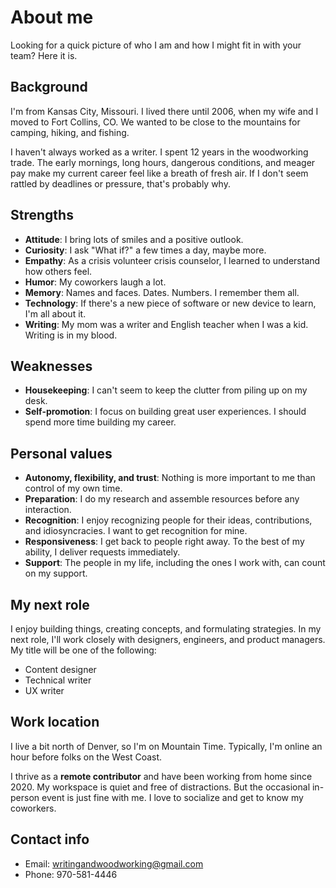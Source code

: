 # About me
Looking for a quick picture of who I am and how I might fit in with your team? Here it is.

## Background
I'm from Kansas City, Missouri. I lived there until 2006, when my wife and I moved to Fort Collins, CO. We wanted to be close to the mountains for camping, hiking, and fishing. 

I haven't always worked as a writer. I spent 12 years in the woodworking trade. The early mornings, long hours, dangerous conditions, and meager pay make my current career feel like a breath of fresh air. If I don't seem rattled by deadlines or pressure, that's probably why. 

## Strengths
- **Attitude**: I bring lots of smiles and a positive outlook.
- **Curiosity**: I ask "What if?" a few times a day, maybe more.
- **Empathy**: As a crisis volunteer crisis counselor, I learned to understand how others feel.
- **Humor**: My coworkers laugh a lot. 
- **Memory**: Names and faces. Dates. Numbers. I remember them all.
- **Technology**: If there's a new piece of software or new device to learn, I'm all about it.
- **Writing**: My mom was a writer and English teacher when I was a kid. Writing is in my blood.

## Weaknesses
- **Housekeeping**: I can't seem to keep the clutter from piling up on my desk.
- **Self-promotion**: I focus on building great user experiences. I should spend more time building my career.

## Personal values
- **Autonomy, flexibility, and trust**: Nothing is more important to me than control of my own time.
- **Preparation**: I do my research and assemble resources before any interaction.
- **Recognition**: I enjoy recognizing people for their ideas, contributions, and idiosyncracies. I want to get recognition for mine.
- **Responsiveness**: I get back to people right away. To the best of my ability, I deliver requests immediately.
- **Support**: The people in my life, including the ones I work with, can count on my support.

## My next role
I enjoy building things, creating concepts, and formulating strategies. In my next role, I'll work closely with designers, engineers, and product managers. My title will be one of the following:

- Content designer 
- Technical writer
- UX writer

## Work location
I live a bit north of Denver, so I'm on Mountain Time. Typically, I'm online an hour before folks on the West Coast.

I thrive as a **remote contributor** and have been working from home since 2020. My workspace is quiet and free of distractions. But the occasional in-person event is just fine with me. I love to socialize and get to know my coworkers.

## Contact info
- Email: [writingandwoodworking@gmail.com](mailto:writingandwoodworking@gmail.com)
- Phone: 970-581-4446